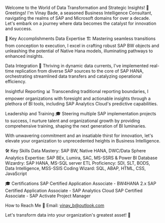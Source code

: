 Welcome to the World of Data Transformation and Strategic Insights! 🚀
Greetings! I'm Vinay Bade, a seasoned Business Intelligence Consultant, navigating the realms of SAP and Microsoft domains for over a decade. Let's embark on a journey where data becomes the catalyst for innovation and success.

🔑 Key Accomplishments
Data Expertise 🏗️
Mastering seamless transitions from conception to execution, I excel in crafting robust SAP BW objects and unleashing the potential of Native Hana models, illuminating pathways to enhanced insights.

Data Integration 🌊
Thriving in dynamic data currents, I've implemented real-time replication from diverse SAP sources to the core of SAP HANA, orchestrating streamlined data transfers and catalyzing operational efficiency.

Insightful Reporting 📊
Transcending traditional reporting boundaries, I empower organizations with foresight and actionable insights through a plethora of BI tools, including SAP Analytics Cloud's predictive capabilities.

Leadership and Training 🎓
Steering multiple SAP implementation projects to success, I nurture talent and organizational growth by providing comprehensive training, shaping the next generation of BI luminaries.

With unwavering commitment and an insatiable thirst for innovation, let's elevate your organization to unprecedented heights in Business Intelligence.

🛠️ Key Skills
Data Mastery: SAP BW, Native HANA, DWC/Data Sphere
Analytics Expertise: SAP BEx, Lumira, SAC, MS-SSRS & Power BI
Database Wizardry: SAP HANA, MS-SQL server
ETL Proficiency: SDI, SLT, BODS, Data Intelligence, MSS-SSIS
Coding Wizard: SQL, ABAP, HTML, CSS, JavaScript

🎓 Certifications
SAP Certified Application Associate - BW4HANA 2.x
SAP Certified Application Associate - SAP Analytics Cloud
SAP Certified Associate - SAP Activate Project Manager

How to Reach Me
📧 Email: vinay_b@outlook.com

Let's transform data into your organization's greatest asset! 🌟
